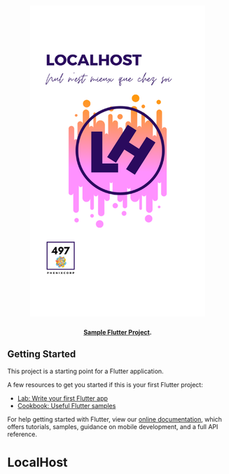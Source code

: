 
<h1 align="center">
  <br>
  <a href=""><img src="https://github.com/daniel10027/LocalHost/blob/main/assets/images/onboard/second.png" alt="LocalHost" width="400"></a>
</h1>

<h4 align="center"> <a href="http://daniel-guedegbe.herokuapp.com/" target="_blank">Sample Flutter Project</a>.</h4>


## Getting Started

This project is a starting point for a Flutter application.

A few resources to get you started if this is your first Flutter project:

- [Lab: Write your first Flutter app](https://flutter.dev/docs/get-started/codelab)
- [Cookbook: Useful Flutter samples](https://flutter.dev/docs/cookbook)

For help getting started with Flutter, view our
[online documentation](https://flutter.dev/docs), which offers tutorials,
samples, guidance on mobile development, and a full API reference.
# LocalHost
